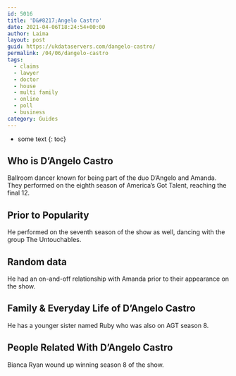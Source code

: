 ```yaml
---
id: 5016
title: 'D&#8217;Angelo Castro'
date: 2021-04-06T18:24:54+00:00
author: Laima
layout: post
guid: https://ukdataservers.com/dangelo-castro/
permalink: /04/06/dangelo-castro
tags:
  - claims
  - lawyer
  - doctor
  - house
  - multi family
  - online
  - poll
  - business
category: Guides
---
```


* some text
{: toc}


## Who is D&#8217;Angelo Castro
                  
                  
                  
Ballroom dancer known for being part of the duo D&#8217;Angelo and Amanda. They performed on the eighth season of America&#8217;s Got Talent, reaching the final 12.
                  
              
            
              
            
                
                
                
## Prior to Popularity
                  
                  
                  
He performed on the seventh season of the show as well, dancing with the group The Untouchables.
                  
              
            
              
            
                
                
                
## Random data
                  
                  
                  
He had an on-and-off relationship with Amanda prior to their appearance on the show.
                  
              
            
              
            
                
                
                
## Family & Everyday Life of D&#8217;Angelo Castro
                  
                  
                  
He has a younger sister named Ruby who was also on AGT season 8.
                  
              
            
              
            
                
                
                
## People Related With D&#8217;Angelo Castro
                  
                  
                  
Bianca Ryan wound up winning season 8 of the show.
                  
              
            
              
            
                
              
            
              
              
            
            
              
            
          
          
          